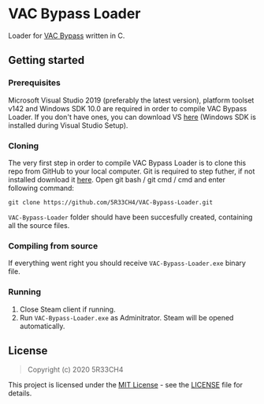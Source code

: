 # VAC Bypass Loader
Loader for [VAC Bypass](https://github.com/danielkrupinski/VAC-Bypass) written in C.

## Getting started

### Prerequisites
Microsoft Visual Studio 2019 (preferably the latest version), platform toolset v142 and Windows SDK 10.0 are required in order to compile VAC Bypass Loader. If you don't have ones, you can download VS [here](https://visualstudio.microsoft.com/) (Windows SDK is installed during Visual Studio Setup).

### Cloning
The very first step in order to compile VAC Bypass Loader is to clone this repo from GitHub to your local computer. Git is required to step futher, if not installed download it [here](https://git-scm.com). Open git bash / git cmd / cmd and enter following command:
```
git clone https://github.com/5R33CH4/VAC-Bypass-Loader.git
```
`VAC-Bypass-Loader` folder should have been succesfully created, containing all the source files.

### Compiling from source
If everything went right you should receive `VAC-Bypass-Loader.exe` binary file.

### Running

1. Close Steam client if running.
1. Run `VAC-Bypass-Loader.exe` as Adminitrator. Steam will be opened automatically.

## License
> Copyright (c) 2020 5R33CH4

This project is licensed under the [MIT License](https://opensource.org/licenses/mit-license.php) - see the [LICENSE](LICENSE) file for details.
